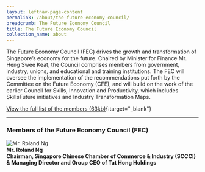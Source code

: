 ```yaml
---
layout: leftnav-page-content
permalink: /about/the-future-economy-council/
breadcrumb: The Future Economy Council
title: The Future Economy Council
collection_name: about
---
```


The Future Economy Council (FEC) drives the growth and transformation of Singapore’s economy for the future. Chaired by Minister for Finance Mr. Heng Swee Keat, the Council comprises members from government, industry, unions, and educational and training institutions. The FEC will oversee the implementation of the recommendations put forth by the Committee on the Future Economy (CFE), and will build on the work of the earlier Council for Skills, Innovation and Productivity, which includes SkillsFuture initiatives and Industry Transformation Maps.

[View the full list of the members (63kb)](/images/PDF/The-Future-Economy-Council/15-Feb_FE_Council-members.pdf){:target="_blank"}

---

### **Members of the Future Economy Council (FEC)**

<div>
  <div class="row">
    <div class="is-3-tablet">
        <img src="https://via.placeholder.com/119x177" alt="Mr. Roland Ng" class="" />
    </div>
    <div class="is-9-tablet">
        <strong>
            Mr. Roland Ng<br/>
            Chairman, Singapore Chinese Chamber of Commerce & Industry (SCCCI) & Managing Director and Group CEO of Tat Hong Holdings
        </strong>
    </div>
  </div>
</div>
